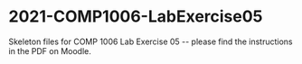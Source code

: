 # 2021-COMP1006-LabExercise05

Skeleton files for COMP 1006 Lab Exercise 05 -- please find the instructions in the PDF  on Moodle.

